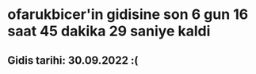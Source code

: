 # ofarukbicer'in gidisine son 6 gun 16 saat 45 dakika 29 saniye kaldi

## Gidis tarihi: 30.09.2022 :(
